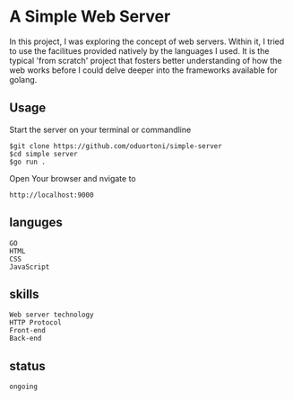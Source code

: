 # A Simple Web Server

In this project, I was exploring the concept of web servers. Within it, I tried to use the facilitues provided natively by the languages I used. It is the typical 'from scratch' project that fosters better understanding of how the web works before I could delve deeper into the frameworks available for golang.

## Usage

Start the server on your terminal or commandline

	$git clone https://github.com/oduortoni/simple-server
	$cd simple server
	$go run .

Open Your browser and nvigate to
	
	http://localhost:9000


## languges

	GO
	HTML
	CSS
	JavaScript

## skills

	Web server technology
	HTTP Protocol
	Front-end
	Back-end

## status

	ongoing